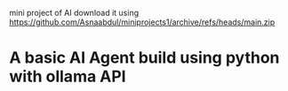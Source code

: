 mini project of AI 
download it using https://github.com/Asnaabdul/miniprojects1/archive/refs/heads/main.zip
# A basic AI Agent build using python with ollama API

